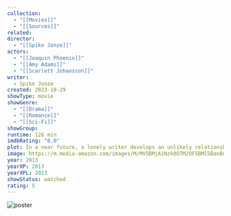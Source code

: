 ```yaml
---
collection:
  - "[[Movies]]"
  - "[[Sources]]"
related: 
director:
  - "[[Spike Jonze]]"
actors:
  - "[[Joaquin Phoenix]]"
  - "[[Amy Adams]]"
  - "[[Scarlett Johansson]]"
writer:
  - Spike Jonze
created: 2023-10-29
showType: movie
showGenre:
  - "[[Drama]]"
  - "[[Romance]]"
  - "[[Sci-Fi]]"
showGroup: 
runtime: 126 min
imdbRating: "8.0"
plot: In a near future, a lonely writer develops an unlikely relationship with an operating system designed to meet his every need.
image: https://m.media-amazon.com/images/M/MV5BMjA1Nzk0OTM2OF5BMl5BanBnXkFtZTgwNjU2NjEwMDE@._V1_SX300.jpg
year: 2013
yearXP: 2013
yearXPL: 2013
showStatus: watched
rating: 5
---
```

![poster](https://m.media-amazon.com/images/M/MV5BMjA1Nzk0OTM2OF5BMl5BanBnXkFtZTgwNjU2NjEwMDE@._V1_SX300.jpg)

